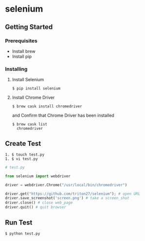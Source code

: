 # selenium

## Getting Started

### Prerequisites

- Install brew
- Install pip

### Installing

1. Install Selenium

    ```
    $ pip install selenium
    ```

1. Install Chrome Driver

    ```
    $ brew cask install chromedriver
    ```

    and Confirm that Chrome Driver has been installed

    ```
    $ brew cask list
      chromedriver
    ```

## Create Test

```
1. $ touch test.py
1. $ vi test.py
```


```python
# test.py

from selenium import webdriver

driver = webdriver.Chrome("/usr/local/bin/chromedriver")

driver.get("https://github.com/triton27/selenium"); # open URL
driver.save_screenshot('screen.png') # take a screen_shot
driver.close() # close web_page
driver.quit() # quit browser
```

## Run Test

```
$ python test.py
```
